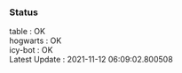 ### Status


table : OK  
hogwarts : OK  
icy-bot : OK  
Latest Update : 2021-11-12 06:09:02.800508
